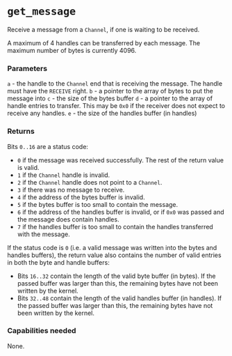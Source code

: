 # `get_message`
Receive a message from a `Channel`, if one is waiting to be received.

A maximum of 4 handles can be transferred by each message. The maximum number of bytes is currently 4096.

### Parameters
`a` - the handle to the `Channel` end that is receiving the message. The handle must have the `RECEIVE` right.
`b` - a pointer to the array of bytes to put the message into
`c` - the size of the bytes buffer
`d` - a pointer to the array of handle entries to transfer. This may be `0x0` if the receiver does not expect to receive any handles.
`e` - the size of the handles buffer (in handles)

### Returns
Bits `0..16` are a status code:
- `0` if the message was received successfully. The rest of the return value is valid.
- `1` if the `Channel` handle is invalid.
- `2` if the `Channel` handle does not point to a `Channel`.
- `3` if there was no message to receive.
- `4` if the address of the bytes buffer is invalid.
- `5` if the bytes buffer is too small to contain the message.
- `6` if the address of the handles buffer is invalid, or if `0x0` was passed and the message does contain handles.
- `7` if the handles buffer is too small to contain the handles transferred with the message.

If the status code is `0` (i.e. a valid message was written into the bytes and handles buffers), the return value
also contains the number of valid entries in both the byte and handle buffers:
- Bits `16..32` contain the length of the valid byte buffer (in bytes). If the passed buffer was larger than this, the
remaining bytes have not been written by the kernel.
- Bits `32..48` contain the length of the valid handles buffer (in handles). If the passed buffer was larger than
this, the remaining bytes have not been written by the kernel.

### Capabilities needed
None.
